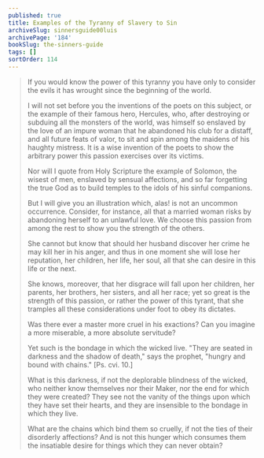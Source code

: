 ```yaml
---
published: true
title: Examples of the Tyranny of Slavery to Sin
archiveSlug: sinnersguide00luis
archivePage: '184'
bookSlug: the-sinners-guide
tags: []
sortOrder: 114
---
```


> If you would know the power of this tyranny you have only to consider the evils it has wrought since the beginning of the world.
> 
> I will not set before you the inventions of the poets on this subject, or the example of their famous hero, Hercules, who, after destroying or subduing all the monsters of the world, was himself so enslaved by the love of an impure woman that he abandoned his club for a distaff, and all future feats of valor, to sit and spin among the maidens of his haughty mistress. It is a wise invention of the poets to show the arbitrary power this passion exercises over its victims.
> 
> Nor will I quote from Holy Scripture the example of Solomon, the wisest of men, enslaved by sensual affections, and so far forgetting the true God as to build temples to the idols of his sinful companions.
> 
> But I will give you an illustration which, alas! is not an uncommon occurrence. Consider, for instance, all that a married woman risks by abandoning herself to an unlawful love. We choose this passion from among the rest to show you the strength of the others.
> 
> She cannot but know that should her husband discover her crime he may kill her in his anger, and thus in one moment she will lose her reputation, her children, her life, her soul, all that she can desire in this life or the next.
> 
> She knows, moreover, that her disgrace will fall upon her children, her parents, her brothers, her sisters, and all her race; yet so great is the strength of this passion, or rather the power of this tyrant, that she tramples all these considerations under foot to obey its dictates.
> 
> Was there ever a master more cruel in his exactions? Can you imagine a more miserable, a more absolute servitude?
> 
> Yet such is the bondage in which the wicked live. "They are seated in darkness and the shadow of death," says the prophet, "hungry and bound with chains." [Ps. cvi. 10.]
> 
> What is this darkness, if not the deplorable blindness of the wicked, who neither know themselves nor their Maker, nor the end for which they were created? They see not the vanity of the things upon which they have set their hearts, and they are insensible to the bondage in which they live.
> 
> What are the chains which bind them so cruelly, if not the ties of their disorderly affections? And is not this hunger which consumes them the insatiable desire for things which they can never obtain?

